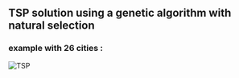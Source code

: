 ## TSP solution using a genetic algorithm with natural selection
### example with 26 cities : 

![TSP](https://drive.google.com/uc?id=118PPSVsQH3voNogDtbJHFOlwjrQQUeAX)
